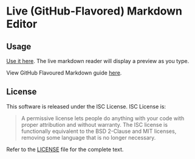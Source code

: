# Live (GitHub-Flavored) Markdown Editor

## Usage

[Use it here](https://pranav1999.github.com/markdown-editor-tool). The live markdown reader will display a preview as you type.

View GitHub Flavoured Markdown guide [here](https://enterprise.github.com/downloads/en/markdown-cheatsheet.pdf).

## License

This software is released under the ISC License. ISC License is:

>  A permissive license lets people do anything with your code with proper attribution and without warranty. The ISC license is functionally equivalent to the BSD 2-Clause and MIT licenses, removing some language that is no longer necessary.

Refer to the [LICENSE](https://github.com/Pranav1999/markdown-editor-tool/blob/master/LICENSE) file for the complete text.
